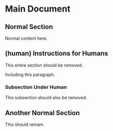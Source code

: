 # Main Document

## Normal Section

Normal content here.

## (human) Instructions for Humans

This entire section should be removed.

Including this paragraph.

### Subsection Under Human

This subsection should also be removed.

## Another Normal Section

This should remain.
